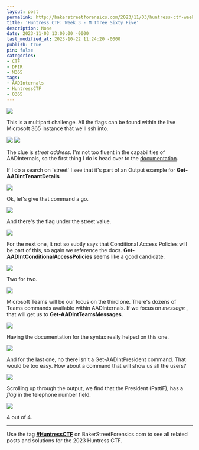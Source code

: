 ```yaml
---
layout: post
permalink: http://bakerstreetforensics.com/2023/11/03/huntress-ctf-week-3-m-three-sixty-five/
title: 'Huntress CTF: Week 3 - M Three Sixty Five'
description: None
date: 2023-11-03 13:00:00 -0000
last_modified_at: 2023-10-22 11:24:20 -0000
publish: true
pin: false
categories:
- CTF
- DFIR
- M365
tags:
- AADInternals
- HuntressCTF
- O365
---
```

![](https://bakerstreetforensics.com/wp-content/uploads/2023/10/screenshot-2023-10-17-at-2.26.39e280afpm.png?w=1024)

This is a multipart challenge. All the flags can be found within the live Microsoft 365 instance that we'll ssh into.

![](https://bakerstreetforensics.com/wp-content/uploads/2023/10/screenshot-2023-10-17-at-2.28.26e280afpm.png?w=1024) ![](https://bakerstreetforensics.com/wp-content/uploads/2023/10/screenshot-2023-10-17-at-2.31.32e280afpm.png?w=1024)

The clue is _street address._ I'm not too fluent in the capabilities of AADInternals, so the first thing I do is head over to the [documentation](https://aadinternals.com/aadinternals/).

If I do a search on 'street' I see that it's part of an Output example for **Get-AADintTenantDetails**

![](https://bakerstreetforensics.com/wp-content/uploads/2023/10/screenshot-2023-10-17-at-2.57.31e280afpm.png?w=922)

Ok, let's give that command a go.

![](https://bakerstreetforensics.com/wp-content/uploads/2023/10/screenshot-2023-10-16-at-1.36.17e280afpm.png?w=1024)

And there's the flag under the street value.

![](https://bakerstreetforensics.com/wp-content/uploads/2023/10/screenshot-2023-10-17-at-2.37.52e280afpm.png?w=1024)

For the next one, It not so subtly says that Conditional Access Policies will be part of this, so again we reference the docs. **Get-AADIntConditionalAccessPolicies** seems like a good candidate.

![](https://bakerstreetforensics.com/wp-content/uploads/2023/10/screenshot-2023-10-16-at-1.37.48e280afpm.png?w=1024)

Two for two.

![](https://bakerstreetforensics.com/wp-content/uploads/2023/10/screenshot-2023-10-17-at-2.41.53e280afpm.png?w=1024)

Microsoft Teams will be our focus on the third one. There's dozens of Teams commands available within AADInternals. If we focus on _message_ , that will get us to **Get-AADIntTeamsMessages**.

![](https://bakerstreetforensics.com/wp-content/uploads/2023/10/screenshot-2023-10-16-at-1.39.45e280afpm.png?w=1024)

Having the documentation for the syntax really helped on this one.

![](https://bakerstreetforensics.com/wp-content/uploads/2023/10/screenshot-2023-10-17-at-2.46.07e280afpm.png?w=1024)

And for the last one, no there isn't a Get-AADIntPresident command. That would be too easy. How about a command that will show us all the users?

![](https://bakerstreetforensics.com/wp-content/uploads/2023/10/screenshot-2023-10-16-at-1.55.00e280afpm.png?w=546)

Scrolling up through the output, we find that the President (PattiF), has a _flag_ in the telephone number field.

![](https://bakerstreetforensics.com/wp-content/uploads/2023/10/screenshot-2023-10-16-at-1.54.30e280afpm.png?w=1024)

4 out of 4.

* * *

Use the tag [**#HuntressCTF**](https://bakerstreetforensics.com/tag/HuntressCTF/) on BakerStreetForensics.com to see all related posts and solutions for the 2023 Huntress CTF.
